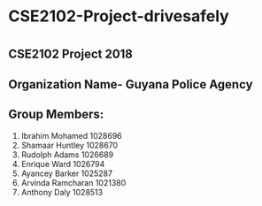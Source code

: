 # CSE2102-Project-drivesafely <h1> 
## CSE2102 Project 2018 <h2>
## Organization Name- Guyana Police Agency <h2>
## Group Members:
  1. Ibrahim Mohamed   1028696 
  2. Shamaar Huntley   1028670
  3. Rudolph Adams     1026689
  4. Enrique Ward  	   1026794
  5. Ayancey Barker    1025287
  6. Arvinda Ramcharan 1021380
  7. Anthony Daly	     1028513
